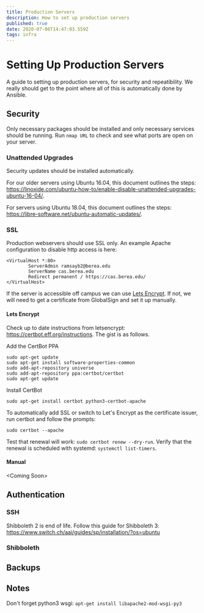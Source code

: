 ```yaml
---
title: Production Servers
description: How to set up production servers
published: true
date: 2020-07-06T14:47:03.559Z
tags: infra
---
```


# Setting Up Production Servers
A guide to setting up production servers, for security and repeatibility. We really should get to the point where all of this is automatically done by Ansible.



## Security
Only necessary packages should be installed and only necessary services should be running. Run `nmap URL` to check and see what ports are open on your server.

### Unattended Upgrades
Security updates should be installed automatically. 

For our older servers using Ubuntu 16.04, this document outlines the steps: https://linoxide.com/ubuntu-how-to/enable-disable-unattended-upgrades-ubuntu-16-04/.

For servers using Ubuntu 18.04, this document outlines the steps: https://libre-software.net/ubuntu-automatic-updates/.

### SSL
Production webservers should use SSL only. An example Apache configuration to disable http access is here:

    <VirtualHost *:80>
            ServerAdmin ramsayb2@berea.edu
            ServerName cas.berea.edu
            Redirect permanent / https://cas.berea.edu/
    </VirtualHost>



If the server is accessible off campus we can use [Lets Encrypt](https://letsencrypt.org/). If not, we will need to get a certificate from GlobalSign and set it up manually.

#### Lets Encrypt
Check up to date instructions from letsencrypt: https://certbot.eff.org/instructions. The gist is as follows.

Add the CertBot PPA

    sudo apt-get update
    sudo apt-get install software-properties-common
    sudo add-apt-repository universe
    sudo add-apt-repository ppa:certbot/certbot
    sudo apt-get update
    
Install CertBot
	
    sudo apt-get install certbot python3-certbot-apache

To automatically add SSL or switch to Let's Encrypt as the certificate issuer, run certbot and follow the prompts:

    sudo certbot --apache
    
Test that renewal will work: `sudo certbot renew --dry-run`.
Verify that the renewal is scheduled with systemd: `systemctl list-timers`.

#### Manual
<Coming Soon\>


## Authentication

### SSH

Shibboleth 2 is end of life. Follow this guide for Shibboleth 3: https://www.switch.ch/aai/guides/sp/installation/?os=ubuntu

### Shibboleth

## Backups

## Notes

Don't forget python3 wsgi: `apt-get install libapache2-mod-wsgi-py3`

